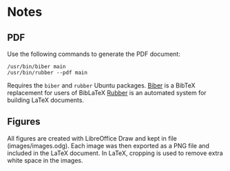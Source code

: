 # Notes

## PDF

Use the following commands to generate the PDF document:

```shell
/usr/bin/biber main
/usr/bin/rubber --pdf main
```

Requires the `biber` and `rubber` Ubuntu packages. [Biber](http://biblatex-biber.sourceforge.net/)
is a BibTeX replacement for users of BibLaTeX
[Rubber](http://manpages.ubuntu.com/manpages/hardy/man1/rubber.1.html) is an automated system for
building LaTeX documents.


## Figures

All figures are created with LibreOffice Draw and kept in file (images/images.odg). Each image was
then exported as a PNG file and included in the LaTeX document. In LaTeX, cropping is used to remove
extra white space in the images.

